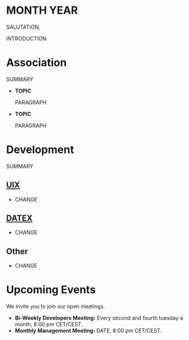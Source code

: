 # MONTH YEAR

SALUTATION,

INTRODUCTION

# Association

SUMMARY

- **TOPIC**
  
  PARAGRAPH


- **TOPIC**

  PARAGRAPH

# Development
SUMMARY

## [UIX](https://github.com/unyt-org/uix/pulls?q=is:closed%20created:YYYY-MM-01..YYYY-MM-DD)
* CHANGE

## [DATEX](https://github.com/unyt-org/datex-core-js-legacy/pulls?q=is:closed%20created:YYYY-MM-01..YYYY-MM-DD)
* CHANGE

## Other
* CHANGE

# Upcoming Events 

We invite you to join our open meetings.

* **Bi-Weekly Developers Meeting:** Every second and fourth tuesday a month, 8:00 pm CET/CEST.
* **Monthly Management Meeting:** DATE, 8:00 pm CET/CEST.
